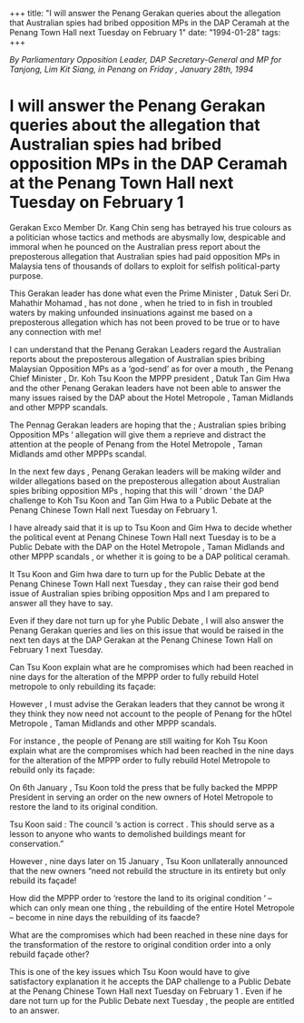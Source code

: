 +++ 
title: "I will answer the Penang Gerakan queries about the allegation that Australian spies had bribed opposition MPs in the DAP Ceramah at the Penang Town Hall next Tuesday on February 1"
date: "1994-01-28"
tags:
+++

_By Parliamentary Opposition Leader, DAP Secretary-General and MP for Tanjong, Lim Kit Siang, in Penang on Friday , January  28th, 1994_

# I will answer the Penang Gerakan queries about the allegation that Australian spies had bribed opposition MPs in the DAP Ceramah at the Penang Town Hall next Tuesday on February 1 

Gerakan Exco Member Dr. Kang Chin seng has betrayed his true colours as a politician whose tactics and methods are abysmally low, despicable and immoral when he pounced on the Australian press report about the preposterous  allegation that Australian spies had paid opposition MPs in Malaysia tens of thousands of dollars to exploit for selfish political-party purpose.</u>

This Gerakan leader has done what even the Prime Minister , Datuk Seri Dr. Mahathir Mohamad , has not done , when he tried to in fish in troubled waters by making unfounded insinuations against me based on a preposterous allegation which has not been proved to be true or to have any connection with me!

I can understand that the Penang Gerakan Leaders regard the Australian reports about the preposterous allegation of Australian spies bribing Malaysian Opposition MPs as a ‘god-send’ as for over a mouth , the Penang Chief Minister , Dr. Koh Tsu Koon the MPPP president , Datuk Tan Gim Hwa and the other Penang Gerakan leaders have not been able to answer the many issues raised by the DAP about the Hotel Metropole , Taman Midlands and other MPPP scandals.

The Pennag Gerakan leaders are hoping that the ; Australian spies bribing Opposition MPs ‘ allegation will give them a reprieve and distract the attention at the people of Penang from the Hotel Metropole , Taman Midlands amd other MPPPs scandal.

In the next few days , Penang Gerakan leaders will be making wilder and wilder allegations based on the preposterous allegation about Australian spies bribing opposition MPs , hoping that this will ‘ drown ‘ the DAP challenge to Koh Tsu Koon and Tan Gim Hwa to a Public Debate at the Penang Chinese Town Hall next Tuesday on February 1.

I have already said that it is up to Tsu Koon and Gim Hwa to decide whether the political event at Penang Chinese Town Hall next Tuesday is to be a Public Debate with the DAP on the Hotel Metropole , Taman Midlands and other MPPP scandals , or whether it is going to be a DAP political ceramah.

It Tsu Koon and Gim hwa dare to turn up for the Public Debate at the Penang Chinese Town Hall next Tuesday ,  they can raise their god bend issue of Australian spies bribing opposition Mps and I am prepared to answer all they have to say.

Even if they dare not turn up for yhe Public Debate , I will also answer the Penang Gerakan queries and lies on this issue that would be raised in the next ten days at the DAP Gerakan at the Penang Chinese Town Hall on February 1 next Tuesday.

Can Tsu Koon explain what are he compromises which had been reached in nine days for the alteration of the MPPP order to fully rebuild Hotel metropole to only rebuilding its façade:

However , I must advise the Gerakan leaders that they cannot be wrong it they think they now need not account to the people of Penang for the hOtel Metropole , Taman Midlands and other MPPP scandals.

For instance , the people of Penang are still waiting for Koh Tsu Koon explain what are the compromises which had been reached in the nine days for the alteration of the MPPP order to fully rebuild Hotel Metropole to rebuild only its façade:

On 6th January , Tsu Koon told the press that be fully backed  the MPPP President in serving an order on the new owners of Hotel Metropole to restore the land to its original condition.

Tsu Koon said : The council ‘s action is correct . This should serve as a lesson to anyone who wants to demolished buildings meant for conservation.”

However , nine days later on 15 January , Tsu Koon unllaterally announced that the new owners “need not rebuild the structure in its entirety but only rebuild its façade!

How did the MPPP order to ‘restore the land to its original condition ‘ – which can only mean one thing , the rebuilding of the entire Hotel Metropole – become in nine days the rebuilding of its faacde?

What are the compromises which had been reached in these nine days for the transformation of the restore to original condition order into a only rebuild façade other?

This is one of the key issues which Tsu Koon would have to give satisfactory explanation it he accepts the DAP challenge to a Public Debate at the Penang Chinese Town Hall next Tuesday on February 1 . Even if he dare not turn up for the Public Debate next Tuesday , the people are entitled to an answer.
 
